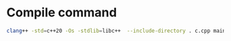 # Compile command

```sh
clang++ -std=c++20 -Os -stdlib=libc++  --include-directory . c.cpp main.cpp -o main 
```